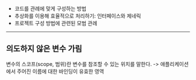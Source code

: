 * 코드를 관례에 맞게 구성하는 방법
* 추상화를 이용해 효율적으로 처리하기: 인터페이스와 제네릭
* 프로젝트 구성 방법에 관련된 모범 관례

---
## 의도하지 않은 변수 가림

변수의 스코프(scope, 범위)란 변수를 참조할 수 있는 위치를 말한다.
-> 애플리케이션에서 주어진 이름에 대한 바인딩이 유효한 영역